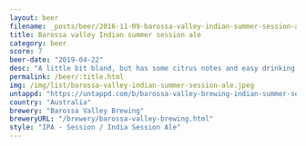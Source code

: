 ```yaml
---
layout: beer
filename: _posts/beer/2016-11-09-barossa-valley-indian-summer-session-ale.md
title: Barossa valley Indian summer session ale
category: beer
score: 7
beer-date: "2019-04-22"
desc: "A little bit bland, but has some citrus notes and easy drinking on a hot day"
permalink: /beer/:title.html
img: /img/list/barossa-valley-indian-summer-session-ale.jpeg
untappd: "https://untappd.com/b/barossa-valley-brewing-indian-summer-session-ale/1657635"
country: "Australia"
brewery: "Barossa Valley Brewing"
breweryURL: "/brewery/barossa-valley-brewing.html"
style: "IPA - Session / India Session Ale"
---
```

